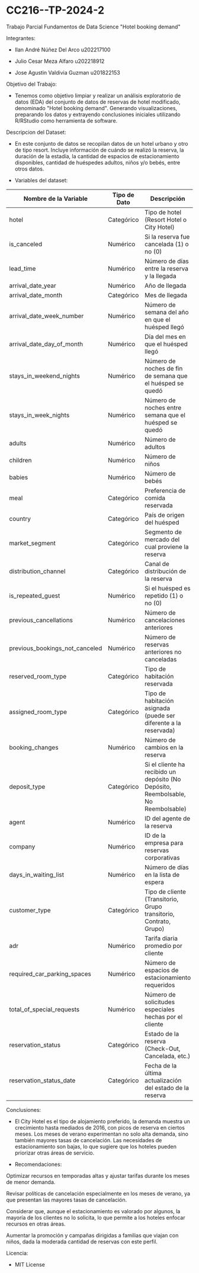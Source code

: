 # CC216--TP-2024-2
Trabajo Parcial Fundamentos de Data Science "Hotel booking demand"

Integrantes:

- Ilan André Núñez Del Arco u202217100

- Julio Cesar Meza Alfaro u202218912

- Jose Agustin Valdivia Guzman u201822153

Objetivo del Trabajo:

- Tenemos como objetivo limpiar y realizar un análisis exploratorio de datos (EDA) del conjunto de datos de reservas de hotel modificado, denominado "Hotel booking demand". Generando visualizaciones, preparando los datos y extrayendo conclusiones iniciales utilizando R/RStudio como herramienta de software.

Descripcion del Dataset:
- En este conjunto de datos se recopilan datos de un hotel urbano y otro de tipo resort. Incluye
información de cuándo se realizó la reserva, la duración de la estadía, la cantidad de espacios de
estacionamiento disponibles, cantidad de huéspedes adultos, niños y/o bebés, entre otros datos.

- Variables del dataset:

| **Nombre de la Variable**           | **Tipo de Dato** | **Descripción**                                                                 |
|-------------------------------------|------------------|---------------------------------------------------------------------------------|
| hotel                               | Categórico       | Tipo de hotel (Resort Hotel o City Hotel)                                        |
| is_canceled                         | Numérico         | Si la reserva fue cancelada (1) o no (0)                                         |
| lead_time                           | Numérico         | Número de días entre la reserva y la llegada                                     |
| arrival_date_year                   | Numérico         | Año de llegada                                                                  |
| arrival_date_month                  | Categórico       | Mes de llegada                                                                  |
| arrival_date_week_number            | Numérico         | Número de semana del año en que el huésped llegó                                 |
| arrival_date_day_of_month           | Numérico         | Día del mes en que el huésped llegó                                              |
| stays_in_weekend_nights             | Numérico         | Número de noches de fin de semana que el huésped se quedó                        |
| stays_in_week_nights                | Numérico         | Número de noches entre semana que el huésped se quedó                            |
| adults                              | Numérico         | Número de adultos                                                               |
| children                            | Numérico         | Número de niños                                                                 |
| babies                              | Numérico         | Número de bebés                                                                 |
| meal                                | Categórico       | Preferencia de comida reservada                                                  |
| country                             | Categórico       | País de origen del huésped                                                       |
| market_segment                      | Categórico       | Segmento de mercado del cual proviene la reserva                                 |
| distribution_channel                | Categórico       | Canal de distribución de la reserva                                              |
| is_repeated_guest                   | Numérico         | Si el huésped es repetido (1) o no (0)                                           |
| previous_cancellations              | Numérico         | Número de cancelaciones anteriores                                               |
| previous_bookings_not_canceled      | Numérico         | Número de reservas anteriores no canceladas                                      |
| reserved_room_type                  | Categórico       | Tipo de habitación reservada                                                     |
| assigned_room_type                  | Categórico       | Tipo de habitación asignada (puede ser diferente a la reservada)                 |
| booking_changes                     | Numérico         | Número de cambios en la reserva                                                  |
| deposit_type                        | Categórico       | Si el cliente ha recibido un depósito (No Depósito, Reembolsable, No Reembolsable)|
| agent                               | Numérico         | ID del agente de la reserva                                                      |
| company                             | Numérico         | ID de la empresa para reservas corporativas                                      |
| days_in_waiting_list                | Numérico         | Número de días en la lista de espera                                             |
| customer_type                       | Categórico       | Tipo de cliente (Transitorio, Grupo transitorio, Contrato, Grupo)                |
| adr                                 | Numérico         | Tarifa diaria promedio por cliente                                               |
| required_car_parking_spaces         | Numérico         | Número de espacios de estacionamiento requeridos                                 |
| total_of_special_requests           | Numérico         | Número de solicitudes especiales hechas por el cliente                           |
| reservation_status                  | Categórico       | Estado de la reserva (Check-Out, Cancelada, etc.)                                |
| reservation_status_date             | Categórico       | Fecha de la última actualización del estado de la reserva                        |

Conclusiones:

- El City Hotel es el tipo de alojamiento preferido, la demanda muestra un crecimiento hasta mediados de 2016, con picos de reserva en ciertos meses. Los meses de verano experimentan no solo alta demanda, sino también mayores tasas de cancelación. Las necesidades de estacionamiento son bajas, lo que sugiere que los hoteles pueden priorizar otras áreas de servicio.

- Recomendaciones:

Optimizar recursos en temporadas altas y ajustar tarifas durante los meses de menor demanda.

Revisar políticas de cancelación especialmente en los meses de verano, ya que presentan las mayores tasas de cancelación.

Considerar que, aunque el estacionamiento es valorado por algunos, la mayoría de los clientes no lo solicita, lo que permite a los hoteles enfocar recursos en otras áreas.

Aumentar la promoción y campañas dirigidas a familias que viajan con niños, dada la moderada cantidad de reservas con este perfil.

Licencia:

- MIT License



